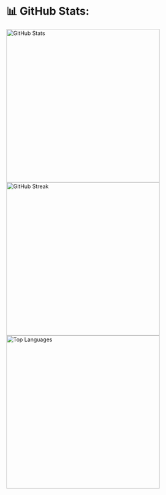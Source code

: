 # 📊 GitHub Stats:
<div>
  <img src="https://github-readme-stats.vercel.app/api?username=amirhpooladi&theme=dark&hide_border=false&include_all_commits=true&count_private=true" alt="GitHub Stats" style="width: 400px; height: auto;" />

  <img src="https://github-readme-streak-stats.herokuapp.com/?user=amirhpooladi&theme=dark&hide_border=false&mode=weekly" alt="GitHub Streak" style="width: 400px; height: auto;" />

  <img src="https://github-readme-stats.vercel.app/api/top-langs/?username=amirhpooladi&theme=dark&hide_border=false&include_all_commits=true&count_private=true&layout=compact" alt="Top Languages" style="width: 400px; height: auto;" />
</div>
